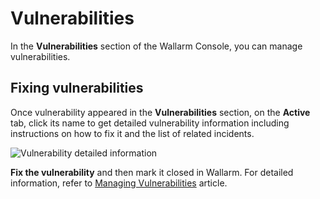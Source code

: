 # Vulnerabilities

In the **Vulnerabilities** section of the Wallarm Console, you can manage vulnerabilities.

## Fixing vulnerabilities

Once vulnerability appeared in the **Vulnerabilities** section, on the **Active** tab, click its name to get detailed vulnerability information including instructions on how to fix it and the list of related incidents.

![Vulnerability detailed information](../../images/user-guides/vulnerabilities/vuln-info.png)

**Fix the vulnerability** and then mark it closed in Wallarm. For detailed information, refer to [Managing Vulnerabilities](../user-guides/vulnerabilities.md) article.
